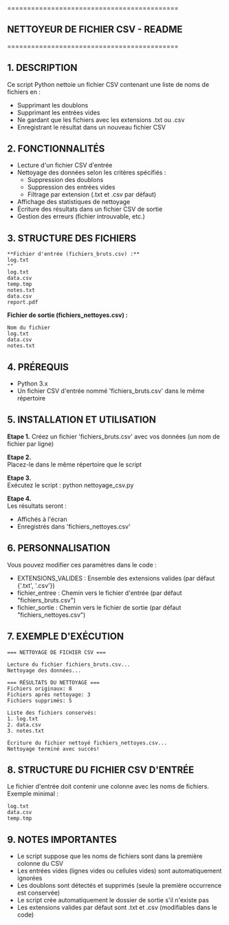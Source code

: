 ===========================================
## NETTOYEUR DE FICHIER CSV - README
===========================================

**1. DESCRIPTION**
--------------
Ce script Python nettoie un fichier CSV contenant une liste de noms de fichiers en :
- Supprimant les doublons
- Supprimant les entrées vides
- Ne gardant que les fichiers avec les extensions .txt ou .csv
- Enregistrant le résultat dans un nouveau fichier CSV

**2. FONCTIONNALITÉS**
-------------------
- Lecture d'un fichier CSV d'entrée
- Nettoyage des données selon les critères spécifiés :
  * Suppression des doublons
  * Suppression des entrées vides
  * Filtrage par extension (.txt et .csv par défaut)
- Affichage des statistiques de nettoyage
- Écriture des résultats dans un fichier CSV de sortie
- Gestion des erreurs (fichier introuvable, etc.)

**3. STRUCTURE DES FICHIERS**
-------------------------
```
**Fichier d'entrée (fichiers_bruts.csv) :**
log.txt
""
log.txt
data.csv
temp.tmp
notes.txt
data.csv
report.pdf
```


**Fichier de sortie (fichiers_nettoyes.csv) :**
```
Nom du fichier
log.txt
data.csv
notes.txt
```


**4. PRÉREQUIS**
------------
- Python 3.x
- Un fichier CSV d'entrée nommé 'fichiers_bruts.csv' dans le même répertoire

**5. INSTALLATION ET UTILISATION**
-------------------------------
**Etape 1.** 
Créez un fichier 'fichiers_bruts.csv' avec vos données (un nom de fichier par ligne)

**Etape 2.**  
Placez-le dans le même répertoire que le script

**Etape 3.**  
Exécutez le script :
   python nettoyage_csv.py

**Etape 4.**  
Les résultats seront :
   - Affichés à l'écran
   - Enregistrés dans 'fichiers_nettoyes.csv'

**6. PERSONNALISATION**
-------------------
Vous pouvez modifier ces paramètres dans le code :
- EXTENSIONS_VALIDES : Ensemble des extensions valides (par défaut {'.txt', '.csv'})
- fichier_entree : Chemin vers le fichier d'entrée (par défaut "fichiers_bruts.csv")
- fichier_sortie : Chemin vers le fichier de sortie (par défaut "fichiers_nettoyes.csv")

**7. EXEMPLE D'EXÉCUTION**
----------------------
```
=== NETTOYAGE DE FICHIER CSV ===

Lecture du fichier fichiers_bruts.csv...
Nettoyage des données...

=== RÉSULTATS DU NETTOYAGE ===
Fichiers originaux: 8
Fichiers après nettoyage: 3
Fichiers supprimés: 5

Liste des fichiers conservés:
1. log.txt
2. data.csv
3. notes.txt

Écriture du fichier nettoyé fichiers_nettoyes.csv...
Nettoyage terminé avec succès!
```

**8. STRUCTURE DU FICHIER CSV D'ENTRÉE**
-----------------------------------
Le fichier d'entrée doit contenir une colonne avec les noms de fichiers.
Exemple minimal :
```
log.txt
data.csv
temp.tmp
```

**9. NOTES IMPORTANTES**
--------------------
- Le script suppose que les noms de fichiers sont dans la première colonne du CSV
- Les entrées vides (lignes vides ou cellules vides) sont automatiquement ignorées
- Les doublons sont détectés et supprimés (seule la première occurrence est conservée)
- Le script crée automatiquement le dossier de sortie s'il n'existe pas
- Les extensions valides par défaut sont .txt et .csv (modifiables dans le code)